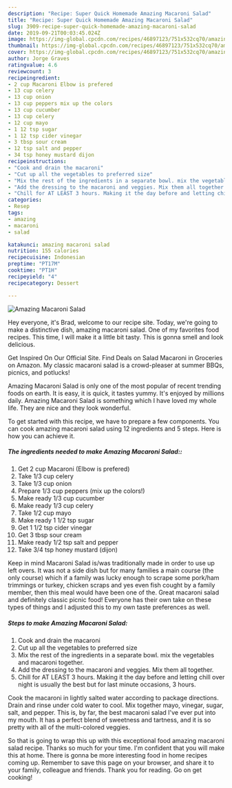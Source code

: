 ```yaml
---
description: "Recipe: Super Quick Homemade Amazing Macaroni Salad"
title: "Recipe: Super Quick Homemade Amazing Macaroni Salad"
slug: 3909-recipe-super-quick-homemade-amazing-macaroni-salad
date: 2019-09-21T00:03:45.024Z
image: https://img-global.cpcdn.com/recipes/46897123/751x532cq70/amazing-macaroni-salad-recipe-main-photo.jpg
thumbnail: https://img-global.cpcdn.com/recipes/46897123/751x532cq70/amazing-macaroni-salad-recipe-main-photo.jpg
cover: https://img-global.cpcdn.com/recipes/46897123/751x532cq70/amazing-macaroni-salad-recipe-main-photo.jpg
author: Jorge Graves
ratingvalue: 4.6
reviewcount: 3
recipeingredient:
- 2 cup Macaroni Elbow is prefered
- 13 cup celery
- 13 cup onion
- 13 cup peppers mix up the colors
- 13 cup cucumber
- 13 cup celery
- 12 cup mayo
- 1 12 tsp sugar
- 1 12 tsp cider vinegar
- 3 tbsp sour cream
- 12 tsp salt and pepper
- 34 tsp honey mustard dijon
recipeinstructions:
- "Cook and drain the macaroni"
- "Cut up all the vegetables to preferred size"
- "Mix the rest of the ingredients in a separate bowl. mix the vegetables and macaroni together."
- "Add the dressing to the macaroni and veggies. Mix them all together."
- "Chill for AT LEAST 3 hours. Making it the day before and letting chill over night is usually the best but for last minute occasions, 3 hours."
categories:
- Resep
tags:
- amazing
- macaroni
- salad

katakunci: amazing macaroni salad
nutrition: 155 calories
recipecuisine: Indonesian
preptime: "PT17M"
cooktime: "PT1H"
recipeyield: "4"
recipecategory: Dessert

---
```



![Amazing Macaroni Salad](https://img-global.cpcdn.com/recipes/46897123/751x532cq70/amazing-macaroni-salad-recipe-main-photo.jpg)

Hey everyone, it's Brad, welcome to our recipe site. Today, we're going to make a distinctive dish, amazing macaroni salad. One of my favorites food recipes. This time, I will make it a little bit tasty. This is gonna smell and look delicious.

Get Inspired On Our Official Site. Find Deals on Salad Macaroni in Groceries on Amazon. My classic macaroni salad is a crowd-pleaser at summer BBQs, picnics, and potlucks!

Amazing Macaroni Salad is only one of the most popular of recent trending foods on earth. It is easy, it is quick, it tastes yummy. It's enjoyed by millions daily. Amazing Macaroni Salad is something which I have loved my whole life. They are nice and they look wonderful.


To get started with this recipe, we have to prepare a few components. You can cook amazing macaroni salad using 12 ingredients and 5 steps. Here is how you can achieve it.

##### The ingredients needed to make Amazing Macaroni Salad::

1. Get 2 cup Macaroni (Elbow is prefered)
1. Take 1/3 cup celery
1. Take 1/3 cup onion
1. Prepare 1/3 cup peppers (mix up the colors!)
1. Make ready 1/3 cup cucumber
1. Make ready 1/3 cup celery
1. Take 1/2 cup mayo
1. Make ready 1 1/2 tsp sugar
1. Get 1 1/2 tsp cider vinegar
1. Get 3 tbsp sour cream
1. Make ready 1/2 tsp salt and pepper
1. Take 3/4 tsp honey mustard (dijon)


Keep in mind Macaroni Salad is/was traditionally made in order to use up left overs. It was not a side dish but for many families a main course (the only course) which if a family was lucky enough to scrape some pork/ham trimmings or turkey, chicken scraps and yes even fish cought by a family member, then this meal would have been one of the. Great macaroni salad and definitely classic picnic food! Everyone has their own take on these types of things and I adjusted this to my own taste preferences as well. 

##### Steps to make Amazing Macaroni Salad:

1. Cook and drain the macaroni
1. Cut up all the vegetables to preferred size
1. Mix the rest of the ingredients in a separate bowl. mix the vegetables and macaroni together.
1. Add the dressing to the macaroni and veggies. Mix them all together.
1. Chill for AT LEAST 3 hours. Making it the day before and letting chill over night is usually the best but for last minute occasions, 3 hours.


Cook the macaroni in lightly salted water according to package directions. Drain and rinse under cold water to cool. Mix together mayo, vinegar, sugar, salt, and pepper. This is, by far, the best macaroni salad I&#39;ve ever put into my mouth. It has a perfect blend of sweetness and tartness, and it is so pretty with all of the multi-colored veggies. 

So that is going to wrap this up with this exceptional food amazing macaroni salad recipe. Thanks so much for your time. I'm confident that you will make this at home. There is gonna be more interesting food in home recipes coming up. Remember to save this page on your browser, and share it to your family, colleague and friends. Thank you for reading. Go on get cooking!
